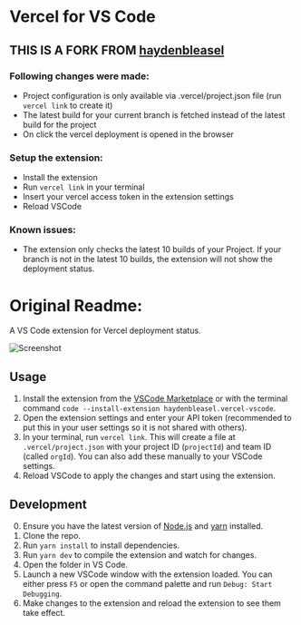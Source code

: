 # Vercel for VS Code

## THIS IS A FORK FROM [haydenbleasel](https://github.com/haydenbleasel/vercel-vscode)

### Following changes were made:

- Project configuration is only available via .vercel/project.json file (run `vercel link` to create it)
- The latest build for your current branch is fetched instead of the latest build for the project
- On click the vercel deployment is opened in the browser

### Setup the extension:

- Install the extension
- Run `vercel link` in your terminal
- Insert your vercel access token in the extension settings
- Reload VSCode

### Known issues:

- The extension only checks the latest 10 builds of your Project. If your branch is not in the latest 10 builds, the extension will not show the deployment status.

# Original Readme:

A VS Code extension for Vercel deployment status.

![Screenshot](./screenshot.png)

## Usage

1. Install the extension from the [VSCode Marketplace](https://marketplace.visualstudio.com/items?itemName=haydenbleasel.vercel-vscode) or with the terminal command `code --install-extension haydenbleasel.vercel-vscode`.
2. Open the extension settings and enter your API token (recommended to put this in your user settings so it is not shared with others).
3. In your terminal, run `vercel link`. This will create a file at `.vercel/project.json` with your project ID (`projectId`) and team ID (called `orgId`). You can also add these manually to your VSCode settings.
4. Reload VSCode to apply the changes and start using the extension.

## Development

0. Ensure you have the latest version of [Node.js](https://nodejs.org/en/) and [yarn](https://yarnpkg.com/) installed.
1. Clone the repo.
2. Run `yarn install` to install dependencies.
3. Run `yarn dev` to compile the extension and watch for changes.
4. Open the folder in VS Code.
5. Launch a new VSCode window with the extension loaded. You can either press `F5` or open the command palette and run `Debug: Start Debugging`.
6. Make changes to the extension and reload the extension to see them take effect.
